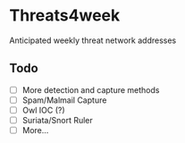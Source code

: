 # Threats4week
Anticipated weekly threat network addresses

## Todo

- [ ] More detection and capture methods
- [ ] Spam/Malmail Capture
- [ ] Owl IOC (?)
- [ ] Suriata/Snort Ruler
- [ ] More...
